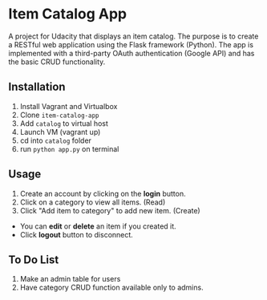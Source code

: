 # Item Catalog App
A project for Udacity that displays an item catalog. The purpose is to create a RESTful web application using the Flask framework (Python). The app is implemented with a third-party OAuth authentication (Google API) and has the basic CRUD functionality.
## Installation
1. Install Vagrant and Virtualbox
2. Clone `item-catalog-app`
3. Add `catalog` to virtual host
4. Launch VM (vagrant up)
5. cd into `catalog` folder
6. run `python app.py` on terminal
## Usage
1. Create an account by clicking on the **login** button.
2. Click on a category to view all items. (Read)
3. Click "Add item to category" to add new item. (Create)
- You can **edit** or **delete** an item if you created it.
- Click **logout** button to disconnect.
## To Do List
1. Make an admin table for users
2. Have category CRUD function available only to admins.
